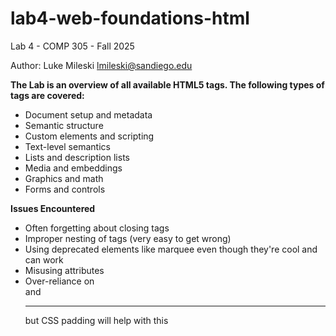 # lab4-web-foundations-html
Lab 4 - COMP 305 - Fall 2025

Author:
Luke Mileski
lmileski@sandiego.edu

**The Lab is an overview of all available HTML5 tags. The following types of tags are covered:**
- Document setup and metadata
- Semantic structure
- Custom elements and scripting
- Text-level semantics
- Lists and description lists
- Media and embeddings
- Graphics and math
- Forms and controls

**Issues Encountered**
- Often forgetting about closing tags
- Improper nesting of tags (very easy to get wrong)
- Using deprecated elements like marquee even though they're cool and can work
- Misusing attributes
- Over-reliance on <br> and <hr> but CSS padding will help with this